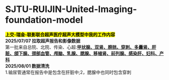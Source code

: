 # SJTU-RUIJIN-United-Imaging-foundation-model
**<mark>上交-瑞金-联影联合超声医疗超声大模型中我的工作内容</mark>**
<br>**2025/07/07 拉取超声报告和影像数据**
<br>  第一批来自总院、北院、传染、心超:<u><b>甲状腺、双肾、膀胱、穿刺、多囊肾、肝脏、颌下腺、颈部血管、颅脑、乳腺、腮腺、移植肾、前列腺、感染肝、妇科、产科</b></u>
<br>**2025/08/01 数据清洗**
<br>1.输尿管通常在报告中是包含在肝脏中;2，腮腺中也同时包含穿刺
